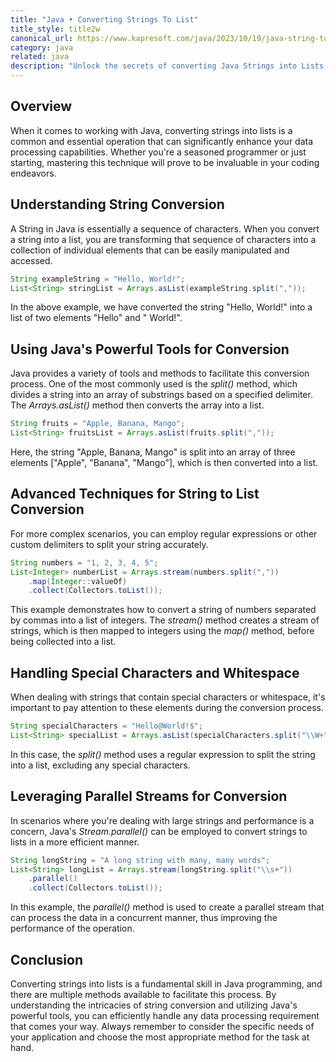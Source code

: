```yaml
---
title: "Java • Converting Strings To List"
title_style: title2w
canonical_url: https://www.kapresoft.com/java/2023/10/19/java-string-to-list.html
category: java
related: java
description: "Unlock the secrets of converting Java Strings into Lists with this comprehensive guide, filled with expert tips and detailed examples."
---
```


## Overview

When it comes to working with Java, converting strings into lists is a common and essential operation that can significantly enhance your data processing capabilities. Whether you're a seasoned programmer or just starting, mastering this technique will prove to be invaluable in your coding endeavors.<!--excerpt-->

## Understanding String Conversion

A String in Java is essentially a sequence of characters. When you convert a string into a list, you are transforming that sequence of characters into a collection of individual elements that can be easily manipulated and accessed.

```java
String exampleString = "Hello, World!";
List<String> stringList = Arrays.asList(exampleString.split(","));
```

In the above example, we have converted the string "Hello, World!" into a list of two elements "Hello" and " World!".

## Using Java's Powerful Tools for Conversion

Java provides a variety of tools and methods to facilitate this conversion process. One of the most commonly used is the _split()_ method, which divides a string into an array of substrings based on a specified delimiter. The _Arrays.asList()_ method then converts the array into a list.

```java
String fruits = "Apple, Banana, Mango";
List<String> fruitsList = Arrays.asList(fruits.split(","));
```

Here, the string "Apple, Banana, Mango" is split into an array of three elements ["Apple", "Banana", "Mango"], which is then converted into a list.

## Advanced Techniques for String to List Conversion

For more complex scenarios, you can employ regular expressions or other custom delimiters to split your string accurately.

```java
String numbers = "1, 2, 3, 4, 5";
List<Integer> numberList = Arrays.stream(numbers.split(","))
    .map(Integer::valueOf)
    .collect(Collectors.toList());
```

This example demonstrates how to convert a string of numbers separated by commas into a list of integers. The _stream()_ method creates a stream of strings, which is then mapped to integers using the _map()_ method, before being collected into a list.

## Handling Special Characters and Whitespace

When dealing with strings that contain special characters or whitespace, it's important to pay attention to these elements during the conversion process.

```java
String specialCharacters = "Hello@World!$";
List<String> specialList = Arrays.asList(specialCharacters.split("\\W+"));
```

In this case, the _split()_ method uses a regular expression to split the string into a list, excluding any special characters.

## Leveraging Parallel Streams for Conversion

In scenarios where you're dealing with large strings and performance is a concern, Java's _Stream.parallel()_ can be employed to convert strings to lists in a more efficient manner.

```java
String longString = "A long string with many, many words";
List<String> longList = Arrays.stream(longString.split("\\s+"))
    .parallel()
    .collect(Collectors.toList());
```

In this example, the _parallel()_ method is used to create a parallel stream that can process the data in a concurrent manner, thus improving the performance of the operation.

## Conclusion

Converting strings into lists is a fundamental skill in Java programming, and there are multiple methods available to facilitate this process. By understanding the intricacies of string conversion and utilizing Java's powerful tools, you can efficiently handle any data processing requirement that comes your way. Always remember to consider the specific needs of your application and choose the most appropriate method for the task at hand.
